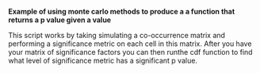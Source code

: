 **Example of using monte carlo methods to produce a a function that returns a p value given a value**

This script works by taking simulating a co-occurrence matrix and performing a significance metric on each cell in this matrix. After you have your matrix of significance factors you can then runthe cdf function to find what level of significance metric has a significant p value.
